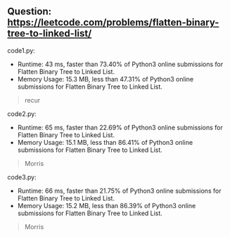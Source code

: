 ## Question: https://leetcode.com/problems/flatten-binary-tree-to-linked-list/

code1.py:
* Runtime: 43 ms, faster than 73.40% of Python3 online submissions for Flatten Binary Tree to Linked List.
* Memory Usage: 15.3 MB, less than 47.31% of Python3 online submissions for Flatten Binary Tree to Linked List.
> recur

code2.py:
* Runtime: 65 ms, faster than 22.69% of Python3 online submissions for Flatten Binary Tree to Linked List.
* Memory Usage: 15.1 MB, less than 86.41% of Python3 online submissions for Flatten Binary Tree to Linked List.
> Morris

code3.py:
* Runtime: 66 ms, faster than 21.75% of Python3 online submissions for Flatten Binary Tree to Linked List.
* Memory Usage: 15.2 MB, less than 86.39% of Python3 online submissions for Flatten Binary Tree to Linked List.
> Morris
